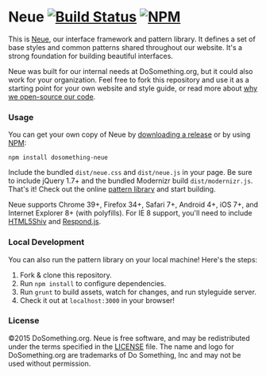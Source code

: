 # Neue [![Build Status](https://img.shields.io/wercker/ci/550b2c5b67ccfc73272e2f42.svg)](https://travis-ci.org/DoSomething/neue) [![NPM](https://img.shields.io/npm/v/dosomething-neue.svg)](https://www.npmjs.com/package/dosomething-neue)
This is [Neue](http://neue.dosomething.org), our interface framework and pattern library. It defines a set of base styles and common patterns shared throughout our website. It's a strong foundation for building beautiful interfaces.

Neue was built for our internal needs at DoSomething.org, but it could also work for your organization. Feel free to fork this repository and use it as a starting point for your own website and style guide, or read more about [why we open-source our code](https://blog.dosomething.org/we-open-sourced-our-code-heres-why-you-should-too/).

### Usage
You can get your own copy of Neue by [downloading a release](https://github.com/DoSomething/neue/releases) or by using [NPM](http://npmjs.com):

```
npm install dosomething-neue
```

Include the bundled `dist/neue.css` and `dist/neue.js` in your page. Be sure to include jQuery 1.7+ and the bundled Modernizr build `dist/modernizr.js`. That's it! Check out the online [pattern library](http://neue.dosomething.org/) and start building.

Neue supports Chrome 39+, Firefox 34+, Safari 7+, Android 4+, iOS 7+, and Internet Explorer 8+ (with polyfills). For IE 8 support, you'll need to include [HTML5Shiv](https://www.github.com/aFarkas/html5shiv) and [Respond.js](https://www.github.com/scottjehl/Respond).

### Local Development 
You can also run the pattern library on your local machine! Here's the steps:

  1. Fork & clone this repository.
  2. Run `npm install` to configure dependencies.
  3. Run `grunt` to build assets, watch for changes, and run styleguide server.
  4. Check it out at `localhost:3000` in your browser!

### License
&copy;2015 DoSomething.org. Neue is free software, and may be redistributed under the terms specified in the [LICENSE](blob/dev/LICENSE.md) file. The name and logo for DoSomething.org are trademarks of Do Something, Inc and may not be used without permission.
